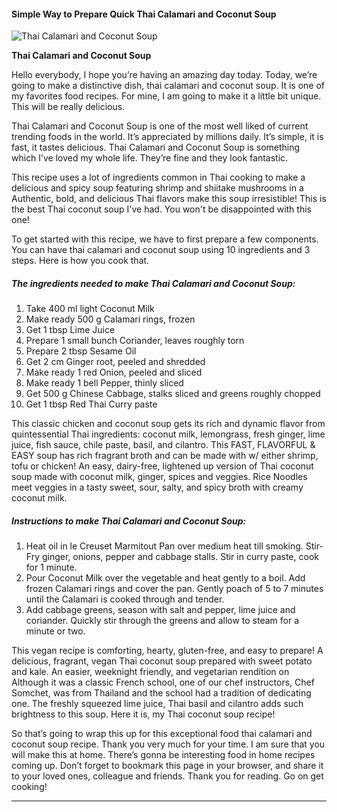             

#### Simple Way to Prepare Quick Thai Calamari and Coconut Soup

![Thai Calamari and Coconut Soup](https://img-global.cpcdn.com/recipes/7d11502ec6c70796/751x532cq70/thai-calamari-and-coconut-soup-recipe-main-photo.jpg)

**Thai Calamari and Coconut Soup**

Hello everybody, I hope you’re having an amazing day today. Today, we’re going to make a distinctive dish, thai calamari and coconut soup. It is one of my favorites food recipes. For mine, I am going to make it a little bit unique. This will be really delicious.

Thai Calamari and Coconut Soup is one of the most well liked of current trending foods in the world. It’s appreciated by millions daily. It’s simple, it is fast, it tastes delicious. Thai Calamari and Coconut Soup is something which I’ve loved my whole life. They’re fine and they look fantastic.

This recipe uses a lot of ingredients common in Thai cooking to make a delicious and spicy soup featuring shrimp and shiitake mushrooms in a Authentic, bold, and delicious Thai flavors make this soup irresistible! This is the best Thai coconut soup I've had. You won't be disappointed with this one!

To get started with this recipe, we have to first prepare a few components. You can have thai calamari and coconut soup using 10 ingredients and 3 steps. Here is how you cook that.

##### The ingredients needed to make Thai Calamari and Coconut Soup:

1.  Take 400 ml light Coconut Milk
2.  Make ready 500 g Calamari rings, frozen
3.  Get 1 tbsp Lime Juice
4.  Prepare 1 small bunch Coriander, leaves roughly torn
5.  Prepare 2 tbsp Sesame Oil
6.  Get 2 cm Ginger root, peeled and shredded
7.  Make ready 1 red Onion, peeled and sliced
8.  Make ready 1 bell Pepper, thinly sliced
9.  Get 500 g Chinese Cabbage, stalks sliced and greens roughly chopped
10.  Get 1 tbsp Red Thai Curry paste

This classic chicken and coconut soup gets its rich and dynamic flavor from quintessential Thai ingredients: coconut milk, lemongrass, fresh ginger, lime juice, fish sauce, chile paste, basil, and cilantro. This FAST, FLAVORFUL & EASY soup has rich fragrant broth and can be made with w/ either shrimp, tofu or chicken! An easy, dairy-free, lightened up version of Thai coconut soup made with coconut milk, ginger, spices and veggies. Rice Noodles meet veggies in a tasty sweet, sour, salty, and spicy broth with creamy coconut milk.

##### Instructions to make Thai Calamari and Coconut Soup:

1.  Heat oil in le Creuset Marmitout Pan over medium heat till smoking. Stir-Fry ginger, onions, pepper and cabbage stalls. Stir in curry paste, cook for 1 minute.
2.  Pour Coconut Milk over the vegetable and heat gently to a boil. Add frozen Calamari rings and cover the pan. Gently poach of 5 to 7 minutes until the Calamari is cooked through and tender.
3.  Add cabbage greens, season with salt and pepper, lime juice and coriander. Quickly stir through the greens and allow to steam for a minute or two.

This vegan recipe is comforting, hearty, gluten-free, and easy to prepare! A delicious, fragrant, vegan Thai coconut soup prepared with sweet potato and kale. An easier, weeknight friendly, and vegetarian rendition on Although it was a classic French school, one of our chef instructors, Chef Somchet, was from Thailand and the school had a tradition of dedicating one. The freshly squeezed lime juice, Thai basil and cilantro adds such brightness to this soup. Here it is, my Thai coconut soup recipe!

So that’s going to wrap this up for this exceptional food thai calamari and coconut soup recipe. Thank you very much for your time. I am sure that you will make this at home. There’s gonna be interesting food in home recipes coming up. Don’t forget to bookmark this page in your browser, and share it to your loved ones, colleague and friends. Thank you for reading. Go on get cooking!

* * *